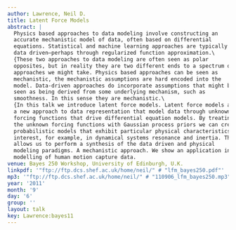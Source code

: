 ```yaml
---
author: Lawrence, Neil D.
title: Latent Force Models
abstract: |
  Physics based approaches to data modeling involve constructing an
  accurate mechanistic model of data, often based on differential
  equations. Statistical and machine learning approaches are typically
  data driven—perhaps through regularized function approximation.\
  {These two approaches to data modeling are often seen as polar
  opposites, but in reality they are two different ends to a spectrum of
  approaches we might take. Physics based approaches can be seen as
  mechanistic, the mechanistic assumptions are hard encoded into the
  model. Data-driven approaches do incorporate assumptions that might be
  seen as being derived from some underlying mechanism, such as
  smoothness. In this sense they are mechanistic.\
  {In this talk we introduce latent force models. Latent force models are
  a new approach to data representation that model data through unknown
  forcing functions that drive differential equation models. By treating
  the unknown forcing functions with Gaussian process priors we can create
  probabilistic models that exhibit particular physical characteristics of
  interest, for example, in dynamical systems resonance and inertia. This
  allows us to perform a synthesis of the data driven and physical
  modeling paradigms. A mechanistic approach. We show an application in
  modelling of human motion capture data.
venue: Bayes 250 Workshop, University of Edinburgh, U.K.
linkpdf: '"ftp://ftp.dcs.shef.ac.uk/home/neil/" # "lfm_bayes250.pdf"'
mp3: '"ftp://ftp.dcs.shef.ac.uk/home/neil/" # "110906_lfm_bayes250.mp3"'
year: '2011'
month: '9'
day: '6'
group: ''
layout: talk
key: Lawrence:bayes11
---
```

